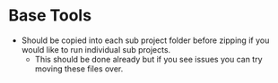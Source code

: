 # Base Tools

* Should be copied into each sub project folder before zipping if you would like to run individual sub projects.
  * This should be done already but if you see issues you can try moving these files over.